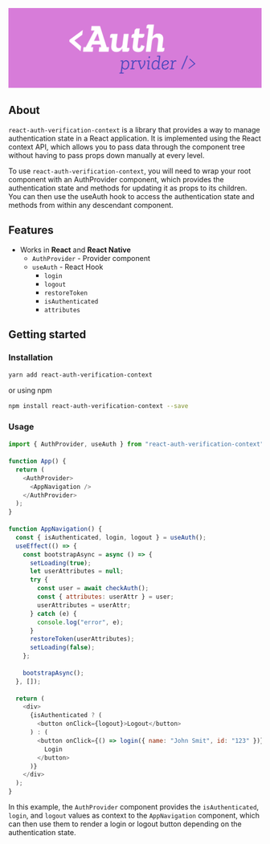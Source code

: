 <p align="center">
  <img alt="react-theme-provider" src="./assets/auth-provider-logo-1.jpg" >
</p>

## About

`react-auth-verification-context` is a library that provides a way to manage authentication state in a React application. It is implemented using the React context API, which allows you to pass data through the component tree without having to pass props down manually at every level.

To use `react-auth-verification-context`, you will need to wrap your root component with an AuthProvider component, which provides the authentication state and methods for updating it as props to its children. You can then use the useAuth hook to access the authentication state and methods from within any descendant component.

## Features

- Works in **React** and **React Native**
  - `AuthProvider` - Provider component
  - `useAuth` - React Hook
    - `login`
    - `logout`
    - `restoreToken`
    - `isAuthenticated`
    - `attributes`

## Getting started

### Installation

```sh
yarn add react-auth-verification-context
```

or using npm

```sh
npm install react-auth-verification-context --save
```

### Usage

```javascript
import { AuthProvider, useAuth } from "react-auth-verification-context";

function App() {
  return (
    <AuthProvider>
      <AppNavigation />
    </AuthProvider>
  );
}

function AppNavigation() {
  const { isAuthenticated, login, logout } = useAuth();
  useEffect(() => {
    const bootstrapAsync = async () => {
      setLoading(true);
      let userAttributes = null;
      try {
        const user = await checkAuth();
        const { attributes: userAttr } = user;
        userAttributes = userAttr;
      } catch (e) {
        console.log("error", e);
      }
      restoreToken(userAttributes);
      setLoading(false);
    };

    bootstrapAsync();
  }, []);

  return (
    <div>
      {isAuthenticated ? (
        <button onClick={logout}>Logout</button>
      ) : (
        <button onClick={() => login({ name: "John Smit", id: "123" })}>
          Login
        </button>
      )}
    </div>
  );
}
```

In this example, the `AuthProvider` component provides the `isAuthenticated`, `login`, and `logout` values as context to the `AppNavigation` component, which can then use them to render a login or logout button depending on the authentication state.
